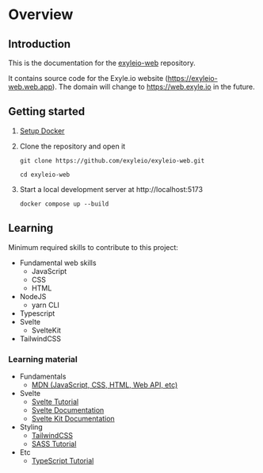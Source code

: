 # Overview

## Introduction

This is the documentation for the
[exyleio-web](https://github.com/exyleio/exyleio-web)
repository.

It contains source code for the Exyle.io website (https://exyleio-web.web.app).
The domain will change to https://web.exyle.io in the future.

## Getting started

1. [Setup Docker](/docs/contribution-guides/developers/docker)

2. Clone the repository and open it

   ```
   git clone https://github.com/exyleio/exyleio-web.git
   ```

   ```
   cd exyleio-web
   ```

3. Start a local development server at http://localhost:5173

   ```
   docker compose up --build
   ```

## Learning

Minimum required skills to contribute to this project:

- Fundamental web skills
  - JavaScript
  - CSS
  - HTML
- NodeJS
  - yarn CLI
- Typescript
- Svelte
  - SvelteKit
- TailwindCSS

### Learning material

- Fundamentals
  - [MDN (JavaScript, CSS, HTML, Web API, etc)](https://developer.mozilla.org/docs/Web)
- Svelte
  - [Svelte Tutorial](https://svelte.dev/tutorial)
  - [Svelte Documentation](https://svelte.dev/docs)
  - [Svelte Kit Documentation](https://kit.svelte.dev/docs)
- Styling
  - [TailwindCSS](https://tailwindcss.com/docs)
  - [SASS Tutorial](https://sass-lang.com/guide)
- Etc
  - [TypeScript Tutorial](https://www.typescripttutorial.net)
